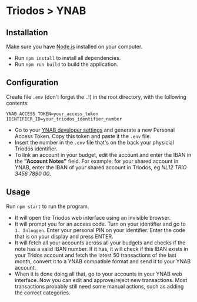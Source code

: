 # Triodos > YNAB

## Installation

Make sure you have [Node.js](https://nodejs.org/en/download/) installed on your computer.

* Run `npm install` to install all dependencies.
* Run `npm run build` to build the application.

## Configuration

Create file `.env` (don't forget the `.`!) in the root directory, with the following contents:

```
YNAB_ACCESS_TOKEN=your_access_token
IDENTIFIER_ID=your_triodos_identifier_number
```

* Go to your [YNAB developer settings](https://app.youneedabudget.com/settings/developer) and generate a new Personal Access Token. Copy this token and paste it the `.env` file.
* Insert the number in the `.env` file that's on the back your physicial Triodos identifier.
* To link an account in your budget, edit the account and enter the IBAN in the **"Account Notes"** field. For example: for your shared account in YNAB, enter the IBAN of your shared account in Triodos, eg _NL12 TRIO 3456 7890 00_.

## Usage

Run `npm start` to run the program. 
* It will open the Triodos web interface using an invisible browser.
* It will prompt you for an access code. Turn on your identifier and go to `1. Inloggen`. Enter your personal PIN on your identifier. Enter the code that is on your display and press ENTER.
* It will fetch all your accounts across all your budgets and checks if the note has a valid IBAN number. If it has, it will check if this IBAN exists in your Tridos account and fetch the latest 50 transactions of the last month, convert it to a YNAB compatible format and send it to your YNAB account.
* When it is done doing all that, go to your accounts in your YNAB web interface. Now you can edit and approve/reject new transactions. Most transactions probably still need some manual actions, such as adding the correct categories. 
